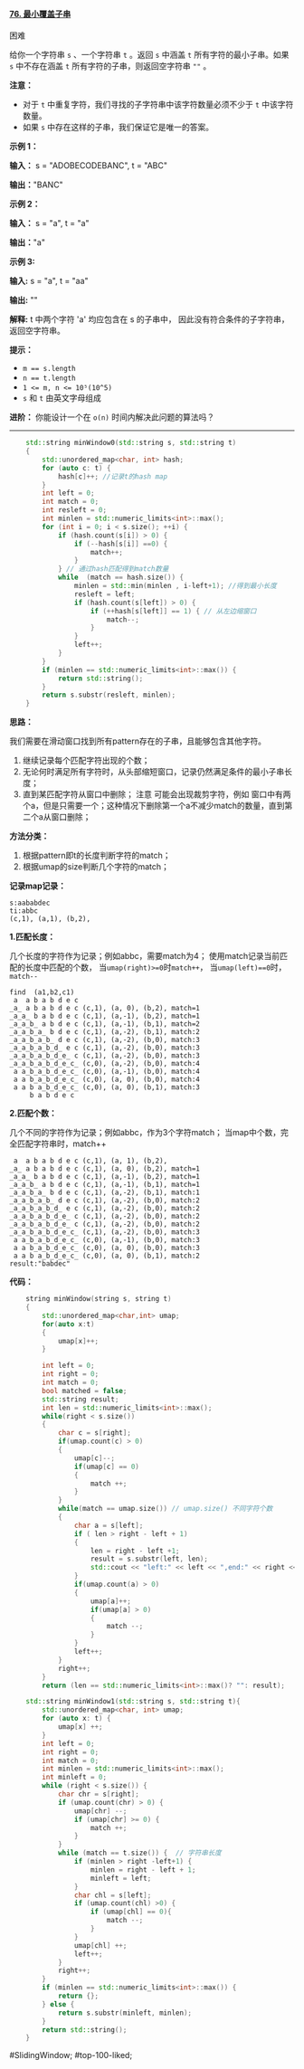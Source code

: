 #### [76. 最小覆盖子串](https://leetcode.cn/problems/minimum-window-substring/)

困难

给你一个字符串 `s` 、一个字符串 `t` 。返回 `s` 中涵盖 `t` 所有字符的最小子串。如果 `s` 中不存在涵盖 `t` 所有字符的子串，则返回空字符串 `""` 。

**注意：**

-   对于 `t` 中重复字符，我们寻找的子字符串中该字符数量必须不少于 `t` 中该字符数量。
-   如果 `s` 中存在这样的子串，我们保证它是唯一的答案。

**示例 1：**

**输入：** s = "ADOBECODEBANC", t = "ABC"

**输出：**"BANC"

**示例 2：**

**输入：** s = "a", t = "a"

**输出：**"a"

**示例 3:**

**输入:** s = "a", t = "aa"

**输出:** ""

**解释:** t 中两个字符 'a' 均应包含在 s 的子串中，
因此没有符合条件的子字符串，返回空字符串。

**提示：**

- `m == s.length`
- `n == t.length`
- `1 <= m, n <= 10⁵(10^5)`
- `s` 和 `t` 由英文字母组成

**进阶：** 你能设计一个在 `o(n)` 时间内解决此问题的算法吗？
---- ----

```cpp
    std::string minWindow0(std::string s, std::string t)
    {
        std::unordered_map<char, int> hash;
        for (auto c: t) {
            hash[c]++; //记录t的hash map
        }
        int left = 0;
        int match = 0;
        int resleft = 0;
        int minlen = std::numeric_limits<int>::max();
        for (int i = 0; i < s.size(); ++i) {
            if (hash.count(s[i]) > 0) {
                if (--hash[s[i]] ==0) {
                    match++;
                }
            } // 通过hash匹配得到match数量
            while  (match == hash.size()) {
                minlen = std::min(minlen , i-left+1); //得到最小长度
                resleft = left;
                if (hash.count(s[left]) > 0) {
                    if (++hash[s[left]] == 1) { // 从左边缩窗口
                        match--;
                    }
                }
                left++;
            }
        }
        if (minlen == std::numeric_limits<int>::max()) {
            return std::string();
        }
        return s.substr(resleft, minlen);
    }
```

**思路：**

我们需要在滑动窗口找到所有pattern存在的子串，且能够包含其他字符。

1. 继续记录每个匹配字符出现的个数；
2. 无论何时满足所有字符时，从头部缩短窗口，记录仍然满足条件的最小子串长度；
3. 直到某匹配字符从窗口中删除；
注意 可能会出现裁剪字符，例如 窗口中有两个a，但是只需要一个；这种情况下删除第一个a不减少match的数量，直到第二个a从窗口删除；

**方法分类：**
1. 根据pattern即t的长度判断字符的match；
2. 根据umap的size判断几个字符的match；

**记录map记录：**
```
s:aababdec
ti:abbc
(c,1), (a,1), (b,2),
```

**1.匹配长度：**

几个长度的字符作为记录；例如abbc，需要match为4；
使用match记录当前匹配的长度中匹配的个数，
当`umap(right)>=0`时`match++`，
当`umap(left)==0`时，`match--`

```
find  (a1,b2,c1)
 a  a b a b d e c
_a_ a b a b d e c (c,1), (a, 0), (b,2), match=1
_a_a_ b a b d e c (c,1), (a,-1), (b,2), match=1
_a_a_b_ a b d e c (c,1), (a,-1), (b,1), match=2
_a_a_b_a_ b d e c (c,1), (a,-2), (b,1), match:2
_a_a_b_a_b_ d e c (c,1), (a,-2), (b,0), match:3
_a_a_b_a_b_d_ e c (c,1), (a,-2), (b,0), match:3
_a_a_b_a_b_d_e_ c (c,1), (a,-2), (b,0), match:3
_a_a_b_a_b_d_e_c_ (c,0), (a,-2), (b,0), match:4
 a a_b_a_b_d_e_c_ (c,0), (a,-1), (b,0), match:4
 a a b_a_b_d_e_c_ (c,0), (a, 0), (b,0), match:4
 a a b a_b_d_e_c_ (c,0), (a, 0), (b,1), match:3
     b a b d e c
```

**2.匹配个数：**

几个不同的字符作为记录；例如abbc，作为3个字符match；
当map中个数，完全匹配字符串时，match++

```
 a  a b a b d e c (c,1), (a, 1), (b,2),
_a_ a b a b d e c (c,1), (a, 0), (b,2), match=1
_a_a_ b a b d e c (c,1), (a,-1), (b,2), match=1
_a_a_b_ a b d e c (c,1), (a,-1), (b,1), match=1
_a_a_b_a_ b d e c (c,1), (a,-2), (b,1), match:1
_a_a_b_a_b_ d e c (c,1), (a,-2), (b,0), match:2
_a_a_b_a_b_d_ e c (c,1), (a,-2), (b,0), match:2
_a_a_b_a_b_d_e_ c (c,1), (a,-2), (b,0), match:2
_a_a_b_a_b_d_e_ c (c,1), (a,-2), (b,0), match:2
_a_a_b_a_b_d_e_c_ (c,1), (a,-2), (b,0), match:3
 a a_b_a_b_d_e_c_ (c,0), (a,-1), (b,0), match:3
 a a b_a_b_d_e_c_ (c,0), (a, 0), (b,0), match:3
 a a b a_b_d_e_c_ (c,0), (a, 0), (b,1), match:2
result:"babdec"
```
**代码：**
```cpp
    string minWindow(string s, string t)
    {
        std::unordered_map<char,int> umap;
        for(auto x:t)
        {
            umap[x]++;
        }

        int left = 0;
        int right = 0;
        int match = 0;
        bool matched = false;
        std::string result;
        int len = std::numeric_limits<int>::max();
        while(right < s.size())
        {
            char c = s[right];
            if(umap.count(c) > 0)
            {
                umap[c]--;
                if(umap[c] == 0)
                {
                    match ++;
                }
            }
            while(match == umap.size()) // umap.size() 不同字符个数
            {
                char a = s[left];
                if ( len > right - left + 1)
                {
                    len = right - left +1;
                    result = s.substr(left, len);
                    std::cout << "left:" << left << ",end:" << right << s.substr(left, right-left+1) << std::endl;
                }
                if(umap.count(a) > 0)
                {
                    umap[a]++;
                    if(umap[a] > 0)
                    {
                        match --;
                    }
                }
                left++;
            }
            right++;
        }
        return (len == std::numeric_limits<int>::max()? "": result);
```


```cpp
    std::string minWindow1(std::string s, std::string t){
        std::unordered_map<char, int> umap;
        for (auto x: t) {
            umap[x] ++;
        }
        int left = 0;
        int right = 0;
        int match = 0;
        int minlen = std::numeric_limits<int>::max();
        int minleft = 0;
        while (right < s.size()) {
            char chr = s[right];
            if (umap.count(chr) > 0) {
                umap[chr] --;
                if (umap[chr] >= 0) {
                    match ++;
                }
            }
            while (match == t.size()) {  // 字符串长度
                if (minlen > right -left+1) {
                    minlen = right - left + 1;
                    minleft = left;
                }
                char chl = s[left];
                if (umap.count(chl) >0) {
                    if (umap[chl] == 0){
                        match --;
                    }
                }
                umap[chl] ++;
                left++;
            }
            right++;
        }
        if (minlen == std::numeric_limits<int>::max()) {
            return {};
        } else {
            return s.substr(minleft, minlen);
        }
        return std::string();
    }
```

#SlidingWindow; #top-100-liked;
